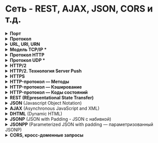 <h1>Сеть - REST, AJAX, JSON, CORS и т.д.</h1>

[//]: # (Порт)
<details><summary><b>Порт</b></summary><p>

  - Номер выданный операционной системой каждой программе, которая хочет отсылать данные в сеть.

<br></p>
</details> 

[//]: # (Протокол todo: доработать)
<details><summary><b>Протокол</b></summary><p>

  - Сетевой протокол — набор правил, по которым реализуется соединение и обмен данными между несколькими устройствами в сети.
  - Некоторые протоколы:
    - `TСP` - создание интернет пакетов и их обратную сборку в нужном порядке в месте получения. Проверяет целостность информации. Если часть пакетов утеряна в процессе передачи, они передаются повторно.
    - `IP` - для доставки информации по нужному адресу.
    - `UDP` - надо передать быстро, но без гарантий доставки (например передача аудио)
    - `ICMP` - в диагностических или сервисных целях. Например передача сообщений об ошибках и других исключительных ситуациях
    - `SMTP`, `POP`, `IMAP` - Почтовые протоколы
    - `HTTP` — передача данных при клиент-серверном взаимодействии.
    - `FTP` — передача файлов
    - `ARP` — определение MAC-адреса другого компьютера по известному IP-адресу.
  - 
  - Для одновременной работы серверов по протоколам SMTP, POP, IMAP, HTTP, HTTPS, FTP и др. вовсе не требуются отдельные компьютеры или ip-адреса. Все эти сервера можно установить на один компьютер с одним ip-адресом. Это достигается за счет то, что каждый из протоколов использует свой порт.
  - 
  - **Ссылки**
    - [Сетевые протоколы – IP, ICMP, TCP, UDP, POP, SMTP, POP/POP3, IMAP, HTTP/HTTPS, FTP и другие](http://compbasic.ru/network-protocol/)

<br></p>
</details> 

[//]: # (URL, URI, URN todo: дополнять)
<details><summary><b>URL, URI, URN</b></summary><p>

[//]: # (Общее)
- <details><summary><b>Общее</b></summary><p>

  - `URI` (унифицированный идентификатор ресурс) — строка символов, для идентификации ресурса **по его адресу или имени, или тому и тому вместе**.
  - `URL` (унифицированный указатель ресурса) — строка символов, для идентификации ресурса **только по его адресу**. Веб-адрес, используемый для идентификации ресурсов в интернете
  - `URN` (унифицированный идентификатор ресурс) — строка символов, для идентификации ресурса, **только по его имени**.  

  <br></p>
  </details>

[//]: # (URL состоит из)
- <details><summary><b>URL состоит из</b></summary><p>

  - Протокола — набор правил соединение и обмена данными между устройствами в сети. Например: `http:`
  - Домена — имя для идентификации одного или нескольких IP-адресов, на которых расположен ресурс.
  - Пути — местоположение ресурса на сервере
  - Параметров — дополнительные данные, для идентификации или фильтрации ресурса на сервере

  <br></p>
  </details>

[//]: # (Кодировка URL)
- <details><summary><b>Кодировка URL</b></summary><p>

  - URL-адреса используют ASCII-кодировку.
  - 
  - Если есть символы не из набора ASCII — URL-адрес конвертируется в допустимый формат ASCII.
  - Перекодироваться должны буквы кириллицы, буквы с диакритическими знаками, лигатуры, иероглифы...
  - Кодирование URL конвертирует этот адрес в ASCII формат.
  - 
  - Кодировщик URL заменяет небезопасные символы ASCII знаком `%`, за которым следуют два шестнадцатиричных числа, которые соответствуют значениям символов из кодировки `ISO-8859-1`.
  - URL не должен содержать `пробелы`. Кодировщик URL обычно заменяет пробелы знаком `%20`.

  <br></p>
  </details>

[//]: # (Национальные кодировки)
- <details><summary><b>Национальные кодировки</b></summary><p>

  - Для введения многоязычных доменов используют технологию преобразования кодировки.
  - Работает поверх старой системы DNS, не требует никаких изменений в последней.
  - Преобразование имён происходит на стороне клиента, до отправки запроса в систему DNS.
  - Доменные имена с символами нац. алфавитов, которые пользователь набирает в адресной строке, преобразуются браузером в кодировку ASCII.

  <br></p>
  </details>
<br></p>
</details> 

[//]: # (TCP/IP todo: дополнять)
<details><summary><b>Модель TCP/IP *</b></summary><p>

[//]: # (Общее)
- <details><summary><b>Общее</b></summary><p>

  - Модель, теоретическое описание принципов работы набора сетевых протоколов, взаимодействующих друг с другом.
  - Сетевая модель передачи данных, представленных в цифровом виде.
  - 
  - Предполагает прохождение информации через 4 уровня, каждый из них описан набором правил (протоколом передачи).
  - Модель TCP/IP возникла как развитие модели `OSI` (там 7 уровней).
  - 
  - `TCP/IP` — набор протоколов, среди них два основных: TCP (Transmission Control Protocol ) и IP (Internet Protocol).
  - Были первыми разработаны и описаны в данном стандарте.
  - 
  - `Стек протоколов` — конкретные наборы протоколов (правил, по которым идёт соединение и обмен данными между устройствами в сети).
  - Иначе говоря — вложенность протоколов (`TCP` поверх `IP` поверх `Ethernet`).

  <br></p>
  </details>

[//]: # (4 уровня стека TCP/IP)
- <details><summary><b>4 уровня стека TCP/IP</b></summary><p>

  - `Прикладной` уровень (Application Layer)
      - Зачем: поддержка сеанса связи, преобразование протоколов и информации, взаимодействие пользователя и сети...
      - Примеры: HTTP, RTSP, FTP, DNS...
  - `Транспортный` уровень (Transport Layer)
      - Зачем: доставка переданной информации без дублирования, потерь и ошибок, в необходимой последовательности.
      - В стеке TCP/IP транспортные протоколы определяют, для какого именно приложения предназначены эти данные.
      - Примеры: TCP, UDP, SCTP, DCCP
  - `Межсетевой` уровень (Сетевой уровень) (Internet Layer)
      - Зачем: регламентирует взаимодействие между отдельными подсетями.
      - Интернет состоит из множества локальных сетей, объединенных протоколом связи TCP/IP.
      - Маршрутизация осуществляется путем обращения к определенному IP-адресу с использованием маски.
      - Примеры: Для TCP/IP это IP
  - `Канальный/Сетевой` уровень (Network Access Layer)
      - Зачем: кодирование информации, ее деление на пакеты, отправка по нужному каналу. Измерение параметров сигнала (
        задержки ответа, расстояния между хостами...)
      - Для взаимодействия с сетевыми технологиями — Ethernet, Wi-Fi и т. д.
      - Примеры: Ethernet, IEEE 802.11 WLAN, SLIP, Token Ring, ATM и MPLS, физическая среда и принципы кодирования
        информации, T1, E1

  <br></p>
  </details>

[//]: # (Отличия моделей TCP/IP и OSI)
- <details><summary><b>Отличия моделей TCP/IP и OSI</b></summary><p>

  - TCP/IP — стек протоколов, представляющий собой основу Интернета.
  - OSI (Базовая Эталонная Модель Взаимодействия Открытых Систем) — подходит для описания самых разных сетей.

  <br></p>
  </details>

[//]: # (Альтернативы TCP)
- <details><summary><b>Альтернативы TCP</b></summary><p>

  - Один из вариантов: протокол `UDP`. 
  - Поверx него используем `QUIC`, поверх `HTTP/3`. 
  - [Подробнее](https://habr.com/ru/company/vk/blog/594633/)

  <br></p>
  </details>


- **Дополнять — там еще много всего**
- .

[//]: # (Ссылки)
- <details><summary><b>Ссылки</b></summary><p>

  - [Timeweb - Что такое TCP/IP и как работает этот протокол](https://timeweb.com/ru/community/articles/chto-takoe-tcp-ip)
  - [Proglib - Компьютерные сети от А до Я: стек протоколов TCP/IP](https://proglib.io/p/tcp-ip)
  - [Habr - Основы TCP/IP для будущих дилетантов](https://habr.com/ru/post/326574)
  - [Wiki - TCP/IP](https://ru.wikipedia.org/wiki/TCP/IP)
  - [Proglib - Компьютерные сети от А до Я: классификация, стандарты и уровни. OSI](https://proglib.io/p/computer-network)
  
  <br></p>
  </details>

<br></p>
</details> 

[//]: # (Протокол HTTP)
<details><summary><b>Протокол HTTP</b></summary><p>

[//]: # (Ссылки)
- <details><summary><b>Ссылки</b></summary><p>
    
  - `HyperText Transfer Protocol` (протокол передачи гипертекста) — протокол передачи данных.
  - Для передачи произвольных данных при клиент-серверном взаимодействии.
  - 
  - Протокол прикладного уровня — верхний 7-й уровень модели OSI, 4 уровень TCP/IP
  - 
  - Предполагает использование клиент-серверной структуры передачи данных:
    - клиентское приложение формирует запрос и отправляет его на сервер
    - серверное программное обеспечение обрабатывает данный запрос, формирует ответ и передаёт его обратно клиенту
    - клиентское приложение может продолжить отправлять другие запросы (будут обработаны аналогично).
  - 
  - HTTP часто используется как протокол передачи информации для других протоколов прикладного уровня (например SOAP, XML-RPC и WebDAV). В таком случае говорят, что протокол HTTP используется как «транспорт».
  - API многих программ также используют HTTP для передачи данных — сами данные могут иметь любой формат (например XML или JSON).
  - Обычно передача данных по протоколу HTTP осуществляется через TCP/IP-соединения.

    
  <br></p>
  </details>

[//]: # (Клиент, Сервер, Прокси)
- <details><summary><b>Клиент, Сервер, Прокси</b></summary><p>

  - 3 главных объекта, которые обмениваются сообщениями:
  - 
  - `Клиент` (user agent)
      - программа, которая отправляет запросы, получает и обрабатывает ответы от имени пользователя на устройстве
        пользователя,
      - Например, браузер.
  - `Сервер` (веб-сервер)
      - программа, которая работает на сервере, принимает и обрабатывает запросы от клиента, а затем отправляет ответы
        клиенту.
      - Это веб-сервер.
  - `Прокси` (прокси-сервер)
      - программа, которая работает на сервере, пропускает через себя запросы и ответы и выступает в роли посредника между
        клиентом и сервером.
      - Функции:
      - **Кэшировать** данные запроса или ответа — для улучшения производительности и снижения сетевого трафика.
      - **Фильтровать** данные — например сканировать данные антивирусом или использовать родительский контроль.
      - **Балансировка нагрузки** — распределение запросов между разными серверами.
      - **Аутентификацию клиентов** — для управления доступом к ресурсам.
      - **Логировать** — хранение информации о запросах клиентов и ответах сервера.
      - **Защищать** — обнаружение некоторых типов атак. Например: определение подозрительного трафика или DDoS-атаки.

  <br></p>
  </details> 

[//]: # (Общий алгоритм)
- <details><summary><b>Общий алгоритм</b></summary><p>

  - Клиент устанавливает соединение с сервером с помощью протокола транспортного уровня TCP.
      - Клиент может переиспользовать одно и то же соединение для работы с сервером или создавать его каждый раз. Зависит от задачи, конфигурации сети и конкретных настроек оборудования.
  - Клиент посылает HTTP-сообщение с `телом` и `параметрами` запроса.
  - Сервер принимает это сообщение и на основании логики работы бэкенда формирует и отправляет HTTP-сообщение ответа.

  <br></p>
  </details> 

[//]: # (Сессия, cookie)
- <details><summary><b>Сессия, cookie</b></summary><p>

  - Протокол HTTP не хранит состояние => количество соединений не приводит к существенному усложнению взаимодействия.
  - Но есть понятие `сессии`, с помощью которой можно передавать и хранить необходимые данные, относящиеся к конкретному сеансу связи.
  - Данные сессии сохраняются на клиенте и на сервере.
  - Например: доступен идентификатор сессии, который позволяет не проводить авторизацию клиента при каждом обращении к серверу.
  - Часто для хранения данных о сессии используются `Cookie`.

  <br></p>
  </details> 

[//]: # (HTTP-сообщения)
- <details><summary><b>HTTP-сообщения</b></summary><p>

  - HTTP-сообщение — обычный текст в кодировке ASCII.
  - 
  - В версиях HTTP/1.1 и раньше — сообщения пересылались в качестве обычного текста.
  - В версии HTTP/2 — текстовое сообщение разделяется на фреймы. Позволяет выполнить оптимизацию и повысить
  - производительность.
  - 
  - Два типа сообщений:
    - запросы — от клиента
    - ответы — от сервера
  - 
  - Структура:
    - `Стартовая строка` — описывает запрос, или статус (успех или сбой)
    - `Заголовки` — передают сервисную информацию, определяют запрос или описывают тело сообщения.
    - `Тело сообщения` (опционально) — представляет данные в текстовом виде. Может отсутствовать (у всех HEAD-запросов, у некоторых GET-запросов...)
  - 
  - Стартовую строку вместе с заголовками сообщения HTTP называют головой запроса, а его данные - телом.

  <br></p>
  </details> 

[//]: # (HTTP-сообщения - стартовая строка)
- <details><summary><b>HTTP-сообщения - стартовая строка</b></summary><p>

  - **Стартовая строка запроса**
    - Метод HTTP — какое действие хочу совершить (GET, PUT, POST, HEAD, OPTIONS...).
        - `OPTIONS` — для определения возможностей сервера по преобразованию данных. Предварительный запрос к серверу при
          кросс-доменном запросе. Не кэшируется (???).
        - `GET` — для получения данных от сервера. Не имеет тела, информацию можно передать только через `querystring`.
          Кэшируется.
        - `HEAD` — для получения данных от сервера. Как GET, но не возвращает данных в ответе. Для проверки существования
          сайта, получения метаданных. Кэшируется.
        - `POST` — для отправки данных на сервер. Не кэшируется.
        - `PUT` — для добавления новых или изменения существующих данных на сервере. Не кэшируется.
        - `PATCH` — для добавления новых или изменения существующих данных на сервере. Как PUT, но для обновления части
          данных.
        - `DELETE` — для удаления данных на сервере. Не кэшируется.
        - `TRACE` — возвращает запрос от клиента так, что в ответе будет информация о преобразованиях запроса на
          промежуточных серверах.
        - `CONNECT` — переводит текущее соединение в TCP/IP-туннель. Обычно используется для установления защищённого
          SSL-соединения.
    - Цель запроса — адрес. Обычно URL или абсолютный путь протокола. Формат зависит от HTTP-метода.
        - Абсолютный путь, '?' и строка запроса — самая распространённая форма, `исходная формой` (origin form).
            - Для методов GET, POST, HEAD, и OPTIONS.
            - `POST / HTTP 1.1`
            - `GET /background.png HTTP/1.0`
            - `HEAD /test.html?query=alibaba HTTP/1.1`
            - `OPTIONS /anypage.html HTTP/1.0`
        - Полный URL - абсолютная форма (absolute form) , обычно используется с GET при подключении к прокси.
            - `GET http://developer.mozilla.org/ru/docs/Web/HTTP/Messages HTTP/1.1`
        - Компонента URL "authority", состоящая из имени домена и (необязательно) порта (предваряемого символом ':'),
          называется authority form. Используется только с методом CONNECT при установке туннеля HTTP.
            - `CONNECT developer.mozilla.org:80 HTTP/1.1`
        - Форма звёздочки (asterisk form), просто "звёздочка" ('*') используется с методом OPTIONS и представляет сервер.
            - `OPTIONS * HTTP/1.1`
    - Версия HTTP — определяет структуру остального сообщения. Какую версию лучше использовать для ответа.
  - 
  - **Стартовая строка ответа (строка статуса)**
    - Версия протокола (обычно HTTP/1.1)
    - Код состояния — был ли запрос успешным.
        - `1xx` — обработка данных на сервере продолжается;
        - `2xx` — успешная обработка данных;
        - `3xx` — перенаправление запросов (редирект);
        - `4xx` — ошибка по вине клиента;
        - `5xx` — ошибка по вине сервера.
        - [MDN - Коды ответа HTTP](https://developer.mozilla.org/ru/docs/Web/HTTP/Status)
        - [Яндекс.Справка - Справочник по кодам статуса HTTP](https://yandex.ru/support/webmaster/error-dictionary/http-codes.html)
    - Пояснение — краткое описание кода состояния
    - Пример строки статуса: `HTTP/1.1 404 Not Found.`

  <br></p>
  </details> 

[//]: # (HTTP-сообщения - заголовки)
- <details><summary><b>HTTP-сообщения - заголовки</b></summary><p>

  - Структура заголовка: строка, завершаемая (':') и значение, структура которого определяется заголовком.
  - Весь заголовок, включая значение, представляет собой одну строку, может быть довольно длинной.
  - 
  - **4 группы заголовков**:
    - Основные заголовки — могут включаться в любые сообщения клиента и сервера.
    - Заголовки запроса — используются только в сообщениях клиента.
    - Заголовки ответа — используются только в сообщениях сервера.
    - Заголовки сущности — описывают данные в сообщении.
  - 
  - В заголовках указывается информация необходимая для работы веб-сервера или клиента.
  - Например:
    - есть адрес домена, к которому обращается клиент
    - информация об авторизации пользователя.
    - информацию о настройках кэширования на клиенте и сервере
    - формат передаваемых данных
    - языке
    - последних дате и времени модификации данных
    - ...
  - 
  - **Пример**
    - Для экономии трафика часто используют сжатие данных: архивация данных перед пересылкой и разархивация после пересылки.
    - Для этого применяют несколько алгоритмов сжатия (gzip, brotli...)
    - Чтобы пользоваться сжатием, необходимо дать понять клиенту и серверу, что это вообще возможно и какой алгоритм сжатия применять.
    - Клиент должен сообщить серверу, что сжатие поддерживается.
    - Сервер должен сообщить что данные сжаты и их необходимо распаковать перед использованием.
    - Клиент, сообщает о поддержке сжатия gzip, br или deflate используя заголовок: `Accept-Encoding: gzip, br, deflate`
    - Сервер для передачи данных в сжатом формате gzip шлёт заголовок: `Content-Encoding: gzip`
  - 
  - **Ссылки**
    - [MDN - Заголовки HTTP](https://developer.mozilla.org/ru/docs/Web/HTTP/Headers)

  <br></p>
  </details> 

[//]: # (HTTP-сообщения - тело)
- <details><summary><b>HTTP-сообщения - тело</b></summary><p>

  - Данные, которые будут отправлены с запросом, или данные, полученные с ответом.
  - Может отсутствовать — для всех HEAD-запросов, для некоторых GET-запросов, у ответов с кодом состояния 201 (создано), 204 (Нет содержимого) и др.
  -
  - **Формат данных тела сообщения**
    - Бывает нескольких типов.
    - Чаще всего встречаются типы:
      - text/html.
      - application/json.
      - multipart/form-data.
  - 
  - **Тело запроса**
    - Может отсутствовать — для всех HEAD-запросов, для некоторых GET-запросов (запрос клиента, где указан метод GET для
      получения данных).<bb>
    - Запросы, собирающие (fetching) в нем обычно не нуждаются ресурсы (`GET`, `HEAD`, `DELETE`, или `OPTIONS`).<br>
    - Некоторые запросы отправляют на сервер данные для обновления, как это часто бывает с запросами `POST` (содержащими
      данные HTML-форм).
    - можно разделить на 2 категории:
        - Одноресурсные тела — состоят из одного отдельного файла, определяемого двумя заголовками: Content-Type и
          Content-Length.
        - Многоресурсные тела — состоят из N частей, каждая содержит свой бит информации. Обычно связаны с HTML-формами.
  - 
  - **Тело ответа**
    - есть не у всех ответов: у ответов с кодом состояния 201 (создано), 204 (нет содержимого) и др.
    - можно разделить на 3 категории:
        - Одноресурсные тела из отдельного файла известной длины, определяемые двумя заголовками: Content-Type и
          Content-Length.
        - Одноресурсные тела из отдельного файла неизвестной длины, разбитого на небольшие части (chunks) с заголовком
          Transfer-Encoding, значением которого является chunked.
        - Многоресурсные тела состоящие из многокомпонентного тела, каждая часть которого содержит свой сегмент информации.
          Довольно редки.

  - 
  - **Ссылки**
    - [MDN - Сообщения HTTP.Тело](https://developer.mozilla.org/ru/docs/Web/HTTP/Messages#%D1%82%D0%B5%D0%BB%D0%BE_2)

  <br></p>
  </details> 

[//]: # (Ссылки)
- <details><summary><b>Ссылки</b></summary><p>

  - [Дока - Протокол HTTP](https://doka.guide/tools/http-protocol/)
  - [MDN - Основы HTTP](https://developer.mozilla.org/ru/docs/Web/HTTP/Basics_of_HTTP)
  
  <br></p>
  </details>

<br></p>
</details>

[//]: # (Протокол UDP todo: дополнять)
<details><summary><b>Протокол UDP *</b></summary><p>

  - Передача данных между сервером и браузером опирается на протоколы транспортного уровня TCP и UDP. Знание о том, как они работают, позволяет оптимизировать передачу данных и улучшить пользовательский опыт.
  - На практике TCP используется в случаях, когда необходимо гарантировать целостность и порядок приходящих данных в ущерб скорости их передачи. Это важно для обмена файлами (например, запрос на получение файлов разметки HTML или стилей CSS).
  - `UDP` используется, если скорость важнее соблюдения подобных требований (например, доставка потокового аудио или видео). Гарантий доставки и порядка получения данных нет.
  - 
  - **Расширенная UDP-TCP шутка**
    - Я знаю отличную шутку про UDP, но не факт, что она до вас дойдет.
    - Я знаю отличную шутку про TCP, но если она до вас не дойдет, то я повторю.
    - А кто знает отличную шутку про ARP?
    - А вы слышали шутку про ICMP?
    - Вам еще кто-то рассказывал шутку про STP?..
  - 
  - **Ссылка**
    - [Протоколы TCP и UDP ](https://doka.guide/tools/tcp-udp-protocols/)

<br></p>
</details> 

[//]: # (HTTP/2 todo: доработать)
<details><summary><b>HTTP/2</b></summary><p>

[//]: # (Общее)
- <details><summary><b>Общее</b></summary><p>

  - Вторая версия сетевого протокола HTTP.
  - Для повышения эффективности передачи данных по сети.
  -   
  - Разработан рабочей группой Hypertext Transfer Protocol working group
  - Утверждён в 2015
  - В 2021 около 50% из 10 млн самых популярных интернет-сайтов поддерживают протокол HTTP/2.


  <br></p>
  </details>

[//]: # (Цели)
- <details><summary><b>Цели</b></summary><p>

  - Добавить механизмы согласования протокола - клиент и сервер могут использовать HTTP 1.1, 2.0 или, гипотетически, иные, не HTTP-протоколы.
  - Уменьшение задержек доступа для ускорения загрузки страниц, в частности путём:
    - Сжатия данных в заголовках HTTP
    - Использования push-технологий на серверной стороне
    - Конвейеризации запросов
    - Устранения проблемы блокировки «head-of-line» протоколов HTTP 1.0/1.1
    - Мультиплексирования множества запросов в одном соединении TCP
  - Сохранение совместимости с существующими применениями HTTP

  <br></p>
  </details>

[//]: # (Отличия от HTTP 1.1)
- <details><summary><b>Отличия от HTTP 1.1</b></summary><p>  

  - Протокол HTTP/2 является бинарным. По сравнению с предыдущим стандартом изменены способы разбиения данных на фрагменты и транспортирования их между сервером и клиентом.
  - В HTTP/2 сервер имеет право послать то содержимое, которое ещё не было запрошено клиентом. Это позволит серверу сразу выслать дополнительные файлы, которые потребуются браузеру для отображения страниц, без необходимости анализа браузером основной страницы и запрашивания необходимых дополнений.
  - Также часть улучшений получена за счёт мультиплексирования запросов и ответов для преодоления проблемы «head-of-line blocking» протоколов HTTP 1; сжатия передаваемых заголовков и введения явной приоритизации запросов. 

  <br></p>
  </details>

[//]: # (Server Push)
- <details><summary><b>Server Push</b></summary><p>  

  - HTTP/2 вводит технологию `Server Push` — позволяет серверу отправлять данные в клиентский кэш по собственной инициативе. 
  - Однако, при использовании этой технологии данные нельзя отправлять прямо в приложение. 
  - Данные, отправленные сервером по своей инициативе, обрабатывает браузер, при этом нет API, которые позволяют, например, уведомить приложение о поступлении данных с сервера и отреагировать на это событие.

  <br></p>
  </details>

[//]: # (SSE)
- <details><summary><b>SSE</b></summary><p>

  - `Server-Sent Events (SSE)` — механизм, который позволяет серверу асинхронно отправлять данные клиенту после установления клиент-серверного соединения.
  - После соединения сервер может отправлять данные по своему усмотрению, например, когда окажется готовым к передаче очередной фрагмент данных. 
  - Можно представить себе как одностороннюю модель издатель-подписчик. 
  - Кроме того, в рамках этой технологии существует стандартное клиентское API для JavaScript, называемое EventSource, реализованное в большинстве современных браузеров как часть стандарта HTML5 W3C. 
  - Технология SSE основана на HTTP => она отлично сочетается с HTTP/2. Можно скомбинировать с некоторыми возможностями HTTP/2, что открывает дополнительные перспективы.
    - HTTP/2 даёт эффективный транспортный уровень, основанный на мультиплексированных каналах, 
    - а SSE даёт приложениям API для передачи данных с сервера.
  - Технология SSE основана на HTTP. Это означает, что с использованием HTTP/2 не только несколько SSE-потоков могут передавать данные в одном TCP-соединении, но то же самое может быть сделано и с комбинацией из нескольких наборов SSE-потоков (отправка данных клиенту по инициативе сервера) и нескольких запросов клиента (уходящих к серверу).
  - Благодаря HTTP/2 и SSE теперь имеется возможность организации двунаправленных соединений, основанных исключительно на возможностях HTTP, и имеется простое API, которое позволяет обрабатывать в клиентских приложениях данные, поступающие с серверов.
  - Недостаточные возможности в сфере двунаправленной передачи данных часто рассматривались как основной недостаток при сравнении `SSE` и `WebSocket`. Благодаря HTTP/2 подобного недостатка больше не существует. Это открывает возможности по построению систем обмена данными между серверными и клиентскими частями приложений исключительно с использованием возможностей HTTP, без привлечения технологии WebSocket.

  <br></p>
  </details>

[//]: # (Ссылки)
- <details><summary><b>Ссылки</b></summary><p>

  - [Все, что нужно знать о HTTP/2](https://sebweo.com/ru/vse-chto-nuzhno-znat-o-http-2/)
  - [Wikipedia](https://ru.wikipedia.org/wiki/HTTP/2)

  <br></p>
  </details>
  
<br></p>
</details>

[//]: # (HTTP/2. Технология Server Push)
<details><summary><b>HTTP/2. Технология Server Push</b></summary><p>

  - HTTP/2 вводит технологию Server Push, которая позволяет серверу отправлять данные в клиентский кэш по собственной инициативе. Однако, при использовании этой технологии данные нельзя отправлять прямо в приложение. Данные, отправленные сервером по своей инициативе, обрабатывает браузер, при этом нет API, которые позволяют, например, уведомить приложение о поступлении данных с сервера и отреагировать на это событие.
  - Именно в подобной ситуации весьма полезной оказывается технология Server-Sent Events (SSE). SSE — это механизм, который позволяет серверу асинхронно отправлять данные клиенту после установления клиент-серверного соединения.
  - 
  - **Ссылки**
    - [Legmo - Работа браузера](/Pages/Network/Browser.md)
    - [Habr - HTTP/2 Server Push не так прост, как я думал](https://habr.com/ru/company/badoo/blog/331216/)

<br></p>
</details> 

[//]: # (HTTPS)
<details><summary><b>HTTPS</b></summary><p>

[//]: # (Общее)
- <details><summary><b>Общее</b></summary><p>
  
  - Расширение протокола HTTP, реализует упаковку данных в криптографический протокол SSL или TLS.
  - 
  - Имеют 3 уровня защиты:
    - Шифрование данных — позволяет избежать их перехвата;
    - Сохранность данных — любое изменение данных фиксируется;
    - Аутентификация — защищает от перенаправления пользователя.


  <br></p>
  </details>

[//]: # (В каких случаях необходим сертификат HTTPS?)
- <details><summary><b>В каких случаях необходим сертификат HTTPS?</b></summary><p>

  - Обязательное использование защищенного протокола передачи данных требует вся информация, касающаяся проведения платежей в интернете: оплата товаров в интернет-магазинах любым способом (индивидуальная платежная карта, онлайн системы платежей и пр.), оплата услуг через интернет-банкинг, совершение платежей в онлайн сервисах (казино, online-курсы и т.п.) и многое другое.
  - Также рекомендуется на сайтах, которые для доступа к определенному контенту запрашивают личные данные пользователей, например, номер паспорта – такие данные необходимо защищать от перехвата злоумышленниками.

  <br></p>
  </details>

[//]: # (Как использовать HTTPS. Сертификаты)
- <details><summary><b>Как использовать HTTPS. Сертификаты</b></summary><p>

  - HTTPS основан на том, что компьютер пользователя и сервер выбирают общий `секретный ключ` — им шифруется передаваемая информация.
  - Этот ключ уникальный и генерируется для каждого сеанса. Считается, что его подделать невозможно.
  - Во избежание перехвата данных третьим лицом используется `цифровой сертификат` — электронный документ, который идентифицирует сервер. Каждый владелец сайта (сервера) для установки защищенного соединения с пользователем должен иметь такой сертификат.
  - Первое, что делает браузер при установке соединения по протоколу HTTPS – проверку подлинности сертификата. В случае успешного ответа начинается обмен данными.
  - Сертификаты выдают их специализированные `центры сертификации` на определенный период. Важно не забывать продлевать действие сертификата.
  -  
  - В сертификате указываются данные владельца и подпись.
  - С помощью сертификата вы подтверждаете, что:
    - лицо, которому он выдан, действительно существует
    - оно является владельцем сервера (сайта), который указан в сертификате
  - Сертификатов существует несколько видов в зависимости от следующих факторов:
    - необходимого уровня безопасности;
    - количества доменных имен и поддоменов;
    - количества владельцев.

  <br></p>
  </details>

[//]: # (Ссылки)
- <details><summary><b>Ссылки</b></summary><p>

    - [Proglib - Что такое HTTP и HTTPS?](https://proglib.io/p/chto-takoe-http-i-https-2021-03-22)
  
  <br></p>
  </details>

<br></p>
</details> 

[//]: # (HTTP-протокол — Методы)
<details><summary><b>HTTP-протокол — Методы</b></summary><p>

Метод — это указание операции над ресурсом.

Методы HTTP-протокола:

- `OPTIONS` — для определения возможностей сервера по преобразованию данных. Предварительный запрос к серверу при
  кросс-доменном запросе. Не кэшируется (???).
- `GET` — для получения данных от сервера. Не имеет тела, информацию можно передать только через `querystring`.
  Кэшируется.
- `HEAD` — для получения данных от сервера. Как GET, но не возвращает данных в ответе. Для проверки существования сайта,
  получения метаданных. Кэшируется.
- `POST` — для отправки данных на сервер. Не кэшируется.
- `PUT` — для добавления новых или изменения существующих данных на сервере. Не кэшируется.
- `PATCH` — для добавления новых или изменения существующих данных на сервере. Как PUT, но для обновления части
  данных.
- `DELETE` — для удаления данных на сервере. Не кэшируется.
- `TRACE` — возвращает запрос от клиента так, что в ответе будет информация о преобразованиях запроса на
  промежуточных серверах.
- `CONNECT` — переводит текущее соединение в TCP/IP-туннель. Обычно используется для установления защищённого
  SSL-соединения.

**Ссылки**
- [Методы HTTP-запроса](https://devanych.ru/technologies/metody-http-zaprosa)
- [Habr - Простым языком об HTTP](https://habr.com/ru/post/215117/)

<br></p>
</details> 

[//]: # (HTTP-протокол — Кэширование)
<details><summary><b>HTTP-протокол — Кэширование</b></summary><p>

`Кэширование` — временное сохранение контента из предыдущих запросов.

Позволяет хранить веб-ресурсы на удалённых точках по пути от вашего сервера к пользовательскому браузеру. <br>
Браузер тоже хранит у себя кэш, чтобы клиенты не запрашивали у вас постоянно одни и те же ресурсы.

Веб-кэширование является основной конструктивной особенностью протокола HTTP, предназначенного для минимизации сетевого трафика и улучшения отзывчивости системы в целом. Контент кэшируется на каждом уровне от исходного сервера до браузера.

Веб-кеширование работает путем кэширования HTTP-ответов для запросов в соответствии с определенными правилами. Последующие запросы кэшированного контента затем можно извлечь из ближайшего кэша, а не отправлять запрос обратно на веб-сервер.

Кеш надо правильно сконфигурировать: ресурсы редко остаются неизменными, так что копию требуется хранить только до того момента, как ресурс изменился, но не дольше.

Главной целью политики кэширования является достижение баланса, который позволяет применять агрессивное кэширование, когда это возможно, и оставляет возможность аннулировать записи при внесении изменений.<br>
Скорее всего, на каждом сайте будут:
- Агрессивно кэшируемые элементы.
- Элементы с коротким сроком свежести и необходимостью валидации.
- Элементы, которые не кэшируются вообще.
  Цель — по возможности перемещать контент в первые категории, при сохранении приемлемого уровня точности.

Здесь будет говориться в основном о `кешах браузеров и прокси`, но существуют также `кеши шлюзов`, `CDN`, `реверсные прокси кеши `и `балансировщики нагрузки`...

**Зачем**
- Настройки кэширования веб-трафика крайне важны для посещаемых сайтов.
- Например, если платишь за траффик или важна скорость/посещаемость.
- Основной источник повышения производительности веб-сайтов
- Сокращается задержка — уменьшается время, необходимое для отображения ресурсов
- Снижается сетевой трафик
- Снижается нагрузка на сервер, которому не приходится самому обслуживать всех клиентов
- Повышается производительность — кеш ближе к клиенту и ресурс передаётся быстрее.
<br>
<br>

**Коэффициент попадания в кэш** 

Мера измерения продуктивности кэша. Это отношение количества запросов, которые можно обслужить из кэша, к общему количеству запросов. Высокий коэффициент попадания в кэш означает, что из кэша можно извлечь высокий процент контента. Обычно к такому результату стремится большинство администраторов.
<br>
<br>

**Валидация / Инвалидация**

`Валидация` – проверка устаревшего контента на исходном сервере с целью уточнить последнюю версию элемента.<br>
`Инвалидация` – процесс удаления контента из кэша раньше срока истечения его свежести. Необходимо, если элемент был изменен на исходном сервере, а в кэше хранится его устаревший элемент, что вызовет значительные проблемы для клиента.
<br>
<br>


**Что кэшировать**
- Лучше кэшировать
  - Логотипы и изображения бренда.
  - Не ротируемые изображения в целом (например, значки навигации).
  - Стили.
  - Общие файлы Javascript.
  - Загружаемый контент.
  - Файлы мультимедиа.
- Кэшировать с оторожностью
  - HTML-страницы.
  - Ротируемые изображения.
  - Часто изменяемые Javascript и CSS.
  - Контент, запрашиваемый с помощью файлов cookie.
- Лучше не кэшировать
  - Активы, связанные с конфиденциальными данными. (банковская информация и т. д.)
  - Контент, который зависит от пользователя и часто изменяется.

**Виды кеширования по роли в архитектуре**
- серверное
  - серверное кэширование страниц сайта — веб-сервер
  - кэширование кода интерпретатора PHP
  - кэширование запросов к базе данных.
- прокси-серверы
  - любой сервер между клиентом и сервером, может кэшировать определенный контент. Эти кэши могут поддерживаться интернет-провайдерами или другими независимыми сторонами.
- клиентское
  - на уровне браузера. Обычно пользовательский контент или контент, который часто запрашивается и сложно извлекается.

**Виды кеширования по доступу**
- `приватные кеши` — предназначен для отдельного пользователя
  - Приватный (private) кеш браузера — содержит все документы, загруженные данным пользователем по HTTP.
- `кеши совместного использования` (shared cache) — хранятся копии, которые могут направляться разным пользователям.
  -  кеш, который сохраняет ответы, чтобы их потом могли использовать разные пользователи. Например, в локальной сети вашего провайдера или компании, может быть установлен прокси, обслуживающий множество пользователей, чтобы можно было повторно использовать популярные ресурсы, сокращая тем самым сетевой трафик и время ожидания.


**Заголовки кэширования (основные)**

Большая часть поведения при кэшировании определяется политикой, которую устанавливает владелец контента. <br>
Эти политики в основном формулируются с помощью HTTP-заголовков.<br>
Есть разные версии протокола HTTP => есть разные заголовки кэширования, с разными уровнями сложности. 

- `Expires` — устаревший. Очень простой. Устанавливает время в будущем, когда истекает срок действия контента.
- `Cache-Control` — задание инструкций кеширования для запросов и ответов.
  - Можно установить несколько инструкций политики кэширования. Инструкции разделяются запятыми.
  - Стандартные инструкции для запроса
    - `Cache-Control: max-age=<seconds>` — максимальное время в течение которого ресурс будет считаться актуальным
    - `Cache-Control: max-stale[=<seconds>]` — клиент хочет получить ответ, для которого было превышено время устаревания.
    - `Cache-Control: min-fresh=<seconds>` — клиент хочет получить ответ, который будет актуален как минимум указанное количество секунд.
    - `Cache-Control: no-cache` — необходимость отправить запрос на сервер для валидации ресурса перед использованием закешированных данных.
    - `Cache-Control: no-store` — 
    - `Cache-Control: no-transform` — 
    - `Cache-Control: only-if-cached` — необходимость использования только закешированных данных. Запрос на сервер не должен посылаться.
  - Стандартные инструкции для ответа
    - `Cache-Control: must-revalidate` — Кеш должен проверить статус устаревших ресурсов перед их использованием.
    - `Cache-Control: no-cache` — Кеш должен проверить статус устаревших ресурсов перед их использованием. Применим только к разделяемым кешам (например, прокси), игнорируется частными кешами.
    - `Cache-Control: no-store` — Кеш не должен хранить никакую информацию о запросе и ответе
    - `Cache-Control: no-transform` — Никакие преобразования не должны применяться к ресурсу.
    - `Cache-Control: public` — ответ может быть закеширован в любом кеше.
    - `Cache-Control: private` — ответ предназначен для одного пользователя и не должен помещаться в разделяемый кеш. Только частный кеш.
    - `Cache-Control: proxy-revalidate` — 
    - `Cache-Control: max-age=<seconds>` — 
    - `Cache-Control: s-maxage=<seconds>` — 
- `Etag` — для валидации кэша. 
  - Сервер может предоставить уникальный Etag для элемента. 
  - Когда придет время проверить кэшированный контент, кэширующий сервер может отправить обратно Etag контента. 
  - Исходный сервер либо сообщит ему, что контент не изменился, либо отправит обновленный контент (с новым Etag).
- `Last-Modified` — когда элемент был изменен в последний раз. 
  - Часть стратегии валидации для обеспечения свежего контента.
- `Content-Length` — размер отправленного тела объекта в байтах.
  - Некоторые программы отказываются кэшировать контент, если заранее не знают о размере кэша.
- `Vary` — сообщает системе, по каким заголовкам кэширования она может понять, что в кэше находится правильный контент.
  - Дает возможность хранить разные версии одного и того же контента за счет разбавления записей в кэше.
  - Чаще всего используют для указания ключа заголовка `Accept-Encoding` — чтоб различать сжатый / несжатый контент.
- `` —
- `` —

**Приёмы веб-разработчика для улучшения кэширования сайта**
- Установите определенные каталоги для изображений, css и общего контента. 
  - Размещение контента в выделенных каталогах позволит вам легко ссылаться на них с любой страницы вашего сайта.
- Используйте один и тот же URL-адрес для ссылки на одни и те же элементы. 
  - Поскольку кэш отталкивается как от хоста, так и от пути к запрошенному контенту, убедитесь, что вы ссылаетесь на свой контент на всех ваших страницах одинаково.
- Используйте CSS-спрайты, где это возможно. 
  - CSS-спрайты для элементов, таких как значки и навигация, уменьшают количество раундов, необходимых для рендеринга вашего сайта, и позволяют сайту кешировать этот единственный спрайт в течение длительного времени.
- По возможности храните сценарии и внешние ресурсы локально. 
  - Если вы используете скрипты javascript и другие внешние ресурсы, подумайте о том, чтобы разместить эти ресурсы на своих собственных серверах. 
  - Обратите внимание, что вам нужно знать о любых обновлениях, чтобы вовремя обновить локальную копию.


**Ссылки**

- [Habr - Гид по заголовкам кэширования HTTP для начинающих](https://habr.com/ru/post/253121/)
- [MDN - HTTP-кеширование](https://developer.mozilla.org/ru/docs/Web/HTTP/Caching)
- [MDN - Cache-Control](https://developer.mozilla.org/ru/docs/Web/HTTP/Headers/Cache-Control)
- [Повышение производительности приложений с помощью HTTP-заголовков кеширования](https://www.internet-technologies.ru/articles/povyshenie-proizvoditelnosti-prilozheniy-s-pomoschyu-http-zagolovkov-keshirovaniya.html)
- [Основы кэширования: терминология, основные HTTP-заголовки и стратегии](https://www.8host.com/blog/osnovy-keshirovaniya-terminologiya-osnovnye-http-zagolovki-i-strategii/)
- [Что такое кэширование](https://ru.hostings.info/termins/cashirovaniye.html)

<br></p>
</details> 

[//]: # (HTTP-протокол — Коды состояний)
<details><summary><b>HTTP-протокол — Коды состояний</b></summary><p>

**Основные группы кодов состояний**

- `1xx` - Information
- 100 - Continue
- `2xx` - Success
- 200 - OK
- 201 - Created
- 202 - Accepted
- 204 - No Content
- `3xx` - Redirect
- 301 - Moved Permanently
- 307 - Temporary Redirect
- `4xx` - Client Error
- 400 - Bad Request
- 401 - Unauthorized
- 403 - Forbidden
- 404 - Not Found
- `5xx` - Server Error
- 500 - Internal Server Error
- 501 - Not Implemented
- 502 - Bad Gateway
- 503 - Service Unavailable
- 504 - Gateway Timeout

**Ссылки**

- [Яндекс.Справка - Справочник по кодам статуса HTTP](https://yandex.ru/support/webmaster/error-dictionary/http-codes.html)
- [MDN - Коды ответа HTTP](https://developer.mozilla.org/ru/docs/Web/HTTP/Status)

<br></p>
</details>

[//]: # (REST)
<details><summary><b>REST (REpresentational State Transfer)</b></summary><p>

  ***

Aрхитектурный стиль. Набор правил которые должны быть выполнены при проектировании распределенной системы.<br>
Облегчает системам обмен данными.

`RESTful` — системы, отвечающие требованиям REST.<br>
`REST API` - интерфейс приложения который не нарушает ограничений REST. Набор классов, функций, констант и т.д.

Автор идеи и термина Рой Филдинг 2000 г.<br>
REST на сегодняшний день практически вытеснил все остальные подходы, в том числе дизайн основанный на SOAP и WSDL.<br>
Современная альтернатива — [GraphQL](/Pages/Network/GraphQL.md)

**Важно!**<br>
Архитектура REST не привязана к конкретным технологиям и протоколам.<br>
В реальности построение RESTful API почти всегда подразумевает использование HTTP и каких-то популярных форматов
представления ресурсов (например JSON или XML).

[//]: # (Преимущества REST)
<details><summary><b>Преимущества REST</b></summary><p>

- Масштабируемости взаимодействия компонентов системы (приложения)
- Общность интерфейсов
- Независимое внедрение компонентов
- Промежуточные компоненты, снижающие задержку, усиливающие безопасность

- Отсутствие дополнительных внутренних прослоек, что означает передачу данных в том же виде, что и сами данные. Т.е.
  данные не оборачиваются в XML, как это делает SOAP и XML-RPC, не используется AMF, как это делает Flash и т.д. Просто
  отдаются сами данные.
- Каждая единица информации (ресурс) однозначно определяется URL — это значит, что URL по сути является первичным ключом
  для единицы данных. Причем совершенно не имеет значения, в каком формате находятся данные по адресу — это может быть и
  HTML, и jpeg, и документ Microsoft Word.
- Как происходит управление информацией ресурса — это целиком и полностью основывается на протоколе передачи данных.
  Наиболее распространенный протокол конечно же HTTP. Для HTTP действие над данными задается с помощью методов : GET (
  получить), PUT (добавить, заменить), POST (добавить, изменить, удалить), DELETE (удалить). Таким образом, действия
  CRUD (Create-Read-Update-Delete) могут выполняться как со всеми 4-мя методами, так и только с помощью GET и POST.

<br></p>
</details>

[//]: # (Что такое RESTful)
<details><summary><b>Правила RESTful систем</b></summary><p>

Ключевое:

- не имеют сохранения состояния
- разделяют интересы клиента и сервера.

Распределенная система считается сконструированной по REST архитектуре (RESTful) если она:

1. `Client-Server` — разделение на клиентов и серверы.
    - Например, клиенты не связаны с хранением данных, которое остается внутри каждого сервера, так что мобильность кода
      клиента улучшается.
    - Серверы не связаны с интерфейсом пользователя или состоянием, так что серверы могут быть проще и
      масштабируемы.
    - Серверы и клиенты могут быть заменяемы и разрабатываться независимо, пока интерфейс не изменяется.
    - Преимущества:
        - упрощает переносимость пользовательского интерфейса между платформами. Например клиент может быть реализован
          как для Desktop так и для мобильных, может использовать различные front-end фреймворки — это не отразится на
          серверной части.
        - улучшает масштабируемость, т.е упрощает серверную часть.
2. `Stateless` — отсутствие состояния
    - Сервер не хранит информации о клиентах.
    - В запросе должна храниться вся необходимая информация для обработки запроса и если необходимо, идентификации
      клиента.
    - В периоды между запросами клиента никакая информация о состоянии клиента на сервере не хранится => каждый запрос
      клиента должен содержать всю информацию необходимую для выполнения запроса.
    - Пример: клиент наполняет корзину интернет-магазина — мы не должны отправлять промежуточные состояния для
      временного хранения на сервер. Данные должны быть переданы единым запросом при оформлении покупки.
    - Преимущества:
        - улучшает мониторинг системы, т.к. при анализе данных один запрос содержит все необходимые данные.
        - повышает надежность системы, упрощая задачу восстановления данных при возникновения сбоя.
        - повышает масштабируемость, т.к. отсутствует необходимость в хранении состояния между запросами позволяя
          серверным компонентам быстрее освобождать ресурсы и упрощая их реализацию.
3. `Cache` — кэширование
    - Каждый ответ сервера должен быть отмечен: является ли он кэшируемым или нет.
    - Для предотвращения повторного использования клиентами устаревших или некорректных данных в ответ на дальнейшие
      запросы.
    - Если ответ сервера отмечен как кэшируемый, клиентский кэш может быть подключен для повторного использования
      компонента. Это может исключить некоторые взаимодействия между клиентом и сервером => увеличит производительность,
      снизит время отклика клиента.
4. `Uniform Interface` — единообразный интерфейс
    - Единый интерфейс определяет интерфейс между клиентами и серверами.
    - Упрощает и отделяет архитектуру, которая позволяет каждой части развиваться самостоятельно.
    - 4 принципа единого интерфейса:
        - `Идентификация ресурсов`.
            - В REST ресурсом является все то, чему можно дать имя. Например: пользователь, изображение, предмет (майка,
              голодная собака, текущая погода) и т.д.
            - Все ресурсы должны быть идентифицированы стабильным идентификатором, который не меняется при изменении
              состояния.
            - Идентификатором в REST является URI (единый идентификатор ресурса). См. `URI`, `URL` (Где и как найти
              что-то?), `URN` (Как это что-то идентифицировать&)
            - Ресурсы концептуально отделены от представлений возвращаемых клиентам. <br>
              Например: ресурсы хранятся на сервере как записи в базе данных, а клиенту отдаются в виде представлений (
              JSON или XML).
        - `Манипуляции над ресурсами через представления`
            - Представление используется для выполнения действий над ресурсами.
            - Если клиент хранит представление ресурса, он обладает достаточной информацией для модификации или удаления
              ресурса.<br>
              Например: получив представление статьи в виде JSON, клиент может сформировать запрос на изменение данной
              статьи либо ее удаление по идентификатору статьи указанному в поле id.
            - Представление ресурса представляет собой текущее или желаемое состояние ресурса. <br>
              Например: если ресурсом является пользователь, то представлением может являться XML или HTML описание
              этого пользователя.
        - `Cамоописываемые сообщения`.
            - Как в примере с данными о статье блога в виде JSON можно интуитивно понять какую информацию несет каждое
              из полей.
            - Таким образом имена полей описывают их назначение.
            - Запрос и ответ должны хранить в себе всю необходимую информацию для их обработки. <br>
              Не требуются доп. сообщения или кэши для обработки одного запроса. <br>
              Т.е. отсутствует состояние, сохраняемое между запросами к ресурсам. <br>
              Очень важно для масштабирования системы.
        - `Гипермедиа` как средство изменения состояния приложения.
            - Клиенты изменяют состояние системы только через действия которые динамически определены в гипермедиа на
              сервере (к примеру гиперссылки). Клиент не может предполагать, что доступна операция над каким либо
              ресурсом если не получил информацию об этом в предыдущих запросах к серверу.
            - Статус ресурса передается через содержимое body, параметры строки запроса, заголовки запросов и
              запрашиваемый URI (имя ресурса). Это называется гипермедиа (или гиперссылки с гипертекстом).
            - Также означает, что, при необходимости ссылки могут содержатся в теле ответа (или заголовках) для
              поддержки URI, извлечения самого объекта или запрошенных объектов.
5. `Layered System` - разделение системы на уровни
    - В REST допускается разделить систему на иерархию слоев.
    - Но с условием, что каждый компонент может видеть компоненты только непосредственно следующего слоя.
    - Например: если вы вызывайте службу PayPal а он в свою очередь вызывает службу Visa, вы о вызове службы Visa ничего
      не должны знать.
6. `Code-On-Demand` — код по требованию (опциональное требование).
    - В REST позволяется загрузка и выполнение кода или программы на стороне клиента.

Серверы могут временно расширять или кастомизировать функционал клиента, передавая ему логику, которую он может
исполнять. Например, это могут быть скомпилированные Java-апплеты или клиентские скрипты на Javascript

<br></p>
</details>

[//]: # (HTTP методы для создания RESTful сервисов)
<details><summary><b>HTTP методы для создания RESTful сервисов</b></summary><p>

**Подробнее расписать методы REST. Добавить ссылки на подробные примеры и документацию**

**GET**<br>
Используется для получения (или чтения) представления ресурса. В случае “удачного” (или не содержащего
ошибок) адреса, GET возвращается представление ресурса в формате XML или JSON в сочетании с кодом состояния HTTP 200 (
OK). В случае наличия ошибок обычно возвращается код 404 (NOT FOUND) или 400 (BAD REQUEST).

- GET http://www.example.com/api/v1.0/users (вернуть список пользователей)
- GET http://www.example.com/api/v1.0/users/12345 (вернуть данные о пользователе с id 12345)
- GET http://www.example.com/api/v1.0/users/12345/orders

**PUT**<br>
обычно используется для предоставления возможности обновления ресурса. Тело запроса при отправке
PUT-запроса к существующему ресурсу URI должно содержать обновленные данные оригинального ресурса (полностью, или только
обновляемую часть).

Для создания новых экземпляров ресурса предпочтительнее использование POST запроса. В данном случае, при создании
экземпляра будет предоставлен корректный идентификатор экземпляра ресурса в возвращенных данных об экземпляре.

При успешном обновлении посредством выполнения PUT запроса возвращается код 200 (или 204 если не был передан какой либо
контент в теле ответа). PUT не безопасная операция, так как вследствии ее выполнения происходит модификация (или
создание) экземпляров ресурса на стороне сервера, но этот метод идемпотентен. Другими словами, создание или обновление
ресурса посредством отправки PUT запроса — ресурс не исчезнет, будет располагаться там же, где и был при первом
обращении, а также, многократное выполнение одного и того же PUT запроса не изменит общего состояния системы-

- PUT http://www.example.com/api/v1.0/users/12345 (обновить данные пользователя с id 12345)
- PUT http://www.example.com/api/v1.0/users/12345/orders/98765 (обновить данные заказа с id 98765 для пользователя с id
    12345)

**POST**<br>
запрос наиболее часто используется для создания новых ресурсов. На практике он используется для создания
вложенных ресурсов. Другими словами, при создании нового ресурса, POST запрос отправляется к родительскому ресурсу и,
таким образом, сервис берет на себя ответственность на установление связи создаваемого ресурса с родительским ресурсом,
назначение новому ресурсу ID и т.п.

При успешном создании ресурса возвращается HTTP код 201, а также в заголовке `Location` передается адрес созданного
ресурса.

POST не является безопасным или идемпотентным запросом. Потому рекомендуется его использование для не идемпотентных
запросов. В результате выполнения идентичных POST запросов предоставляются сильно похожие, но не идентичные данные.

- POST http://www.example.com/api/v1.0/customers (создать новый ресурс в разделе customers)
- POST http://www.example.com/api/v1.0/customers/12345/orders (создать заказ для ресурса с id 12345)

**DELETE**<br>
Используется для удаления ресурса, идентифицированного конкретным URI (ID).

При успешном удалении возвращается 200 (OK) код HTTP, совместно с телом ответа, содержащим данные удаленного ресурса.
Также возможно использование HTTP кода 204 (NO CONTENT) без тела ответа. Согласно спецификации HTTP, DELETE запрос
идемпотентен. Если вы выполняете DELETE запрос к ресурсу, он удаляется. Повторный DELETE запрос к ресурсу закончится
также: ресурс удален. Если DELETE запрос используется для декремента счетчика, DELETE запрос не является идемпотентным.
Используйте POST для не идемпотентных операций.

Тем не менее, существует предостережение об идемпотентности DELETE. Повторный DELETE запрос к ресурсу часто
сопровождается 404 (NOT FOUND) кодом HTTP по причине того, что ресурс уже удален (например из базы данных) и более не
доступен. Это делает DELETE операцию не идемпотентной, но это общепринятый компромисс на тот случай, если ресурс был
удален из базы данных, а не помечен, как удаленный.

- DELETE http://www.example.com/api/v1.0/customers/12345 (удалить из customers ресурс с id 12345)
- DELETE http://www.example.com/api/v1.0/customers/12345/orders/21 (удалить у ресурса с id 12345 заказ с id 21)

<br></p>
</details>

[//]: # (Отличия от GrpahQL)
<details><summary><b>Отличия от GrpahQL</b></summary><p>

REST API — точка входа `/users` возвращает пользователей с заранее оговоренным набором полей.

GraphQL — клиент определяет какие данные сейчас нужны. Отправляет запрос на единую точку, получает в ответе только
нужные данные.<br>
Например, запрос `user { name age }` вернет только имя и возраст пользователя.

<br></p>
</details>

**Ссылки**

- [lexover.ru - Для чего нужен REST API?](https://lexover.ru/2020/12/13/rest-api/)
- [Habr - REST, что же ты такое? Понятное введение в технологию для ИТ-аналитиков](https://habr.com/ru/post/590679/)
- [Medium - REST: простым языком](https://medium.com/@andr.ivas12/rest-%D0%BF%D1%80%D0%BE%D1%81%D1%82%D1%8B%D0%BC-%D1%8F%D0%B7%D1%8B%D0%BA%D0%BE%D0%BC-90a0bca0bc78
- [tproger.ru - Основы REST: теория и практика](https://tproger.ru/articles/osnovy-rest-teorija-i-praktika/)

<br></p>
</details>

[//]: # (JSON)
<details><summary><b>JSON</b> (Javascript Object Notation)</summary><p>

Формат данных, который используется для представления объектов в виде строки.

Если нужно с сервера взять объект с данными и передать его клиенту, то в качестве промежуточного формата – для передачи
по сети, почти всегда используют именно его.

Данные в формате JSON (RFC 4627) представляют собой:

- JS-объекты { ... } или
- Массивы    [ ... ] или
- Значения одного из типов:
    - строки в двойных кавычках,
    - число,
    - логическое значение true/false,
    - null.

`Сериализация данных` — процесс преобразования структур данных или состояния объекта в формат, который может быть сохранен (например, в буфере файла или памяти, или передан по каналу сетевого подключения) и позже восстановлен в той же или другой компьютерной среде.


**Альтернативы**
- `XML` (1980-е) - язык разметки
- `JSON` (~2000) - текстовый формат данных, для обмена. Основан на JS.
- `YAML` (2001) - не является языком разметки. Формат сериализации данных, концептуально близкий к языкам разметки. Похож на XML и JSON, но использует более минималистичный синтаксис при сохранении аналогичных возможностей.
- `BSON` (2009) - формат двоичной сериализации. Разработан для хранения данных, изначально не предполагался для их передачи по сети. Поддерживает дополнительные типы данных (например Date, ObjectId, Null и бинарные данные) и возможности частичного чтения / изменения данных. Мало распространён. Компрессия не очень — сравним по размеру с JSON.
- `CBOR` (2013) - бинарный формат представления данных
- `MessagePack` (~2014) - формат данных. Популярная современная алтернатива JSON. Полностью совместим с JSON. Неплохо жмет данные. Можно добавлять поддержку своих типов данных. Поерживается многими языками программирования. Можно использовать streaming API
- `ELDF` (2018) - текстовый формат данных

  **Ссылки**

- https://learn.javascript.ru/json
- [Habr - Сериализация данных или диалектика общения: простая сериализация (2016)](https://habr.com/ru/company/infowatch/blog/312320/)

<br></p>
</details> 

[//]: # (AJAX)
<details><summary><b>AJAX</b> (Asynchronous JavaScript and XML)</summary><p>

Технология отправки запросов к серверу из клиентского кода JavaScript без перезагрузки страницы

Слать AJAX-запросы к серверам с другим доменом запрещено на уровне браузера. <br>
AJAX не кроссдоменный, но подходит много для каких задач.

**Асинхронный**
- Браузер предоставляет для AJAX специальный API: конструктор XMLHttpRequest
- AJAX работает через `XMLHttpRequest` (XMLHTTP, XHR), т.е. через запросы HTTP/HTTPS 
- Т.е. асинхронный обмен данными (JSON/XML/TXT) через HTTP/HTTPS запросы

**Общая схема работы:**
- Пользователь заходит на веб-страницу и нажимает на какой-нибудь её элемент.
- Скрипт (на языке JavaScript) определяет, какая информация необходима для обновления страницы.
- Браузер отправляет соответствующий запрос на сервер.
- Сервер возвращает только ту часть документа, на которую пришёл запрос.
- Скрипт вносит изменения с учётом полученной информации (без полной перезагрузки страницы).

**AJAX использует два метода работы с веб-страницей**
- изменение Web-страницы без перезагрузки, используя DHTML (совокупность технологий CSS, DOM и JavaScript)
- динамическое обращение к серверу. Может осуществляться несколькими способами, в частности, XMLHttpRequest, и использование техники скрытого фрейма.

**Алгоритм запроса к серверу**
- Проверка существования на странице объекта XMLHttpRequest. Создание данного объекта для каждого типа браузера — уникальный процесс.
- Инициализация соединения с сервером.
- Посылка запроса серверу (GET или POST)
- Обработка полученных данных.

**От сервера можно получить данные нескольких видов**
- Обычный текст
- JSON
- XML. Сейчас чаще используют формат JSON.

**Альтернативы AJAX**

- Java-апплеты, позднее технология JavaFX;
- Технология Silverlight корпорации Microsoft;
- Протокол WebSocket.

**Ссылки**

- https://learn.javascript.ru/ajax
- https://habr.com/ru/post/14246/

<br></p>
</details> 

[//]: # (DHTML)
<details><summary><b>DHTML</b> (Dynamic HTML)</summary><p>

Совокупность технологий HTML, CSS, DOM и JavaScript.<br>
Обычный HTML код, дополненный скриптами и каскадными таблицами стилей.

Позволяет делать веб-страницы "интерактивными". Определенные действия посетителя ведут к изменениям внешнего вида и
содержания страницы без обращения к серверу.

Для адекватного функционирования динамических сайтов требуется специальный браузер, имеющий встроенную поддержку DHTML.
Технология такова, что формирование и интерактивное динамическое поведение таких страниц реализуется именно в самом
браузере, как говорят «на стороне клиента». В устаревших браузерах DHTML веб-страницы будут представлены как обычные,
статические.
              
  Подход к созданию интерактивного веб-сайта, использует сочетание: 
  - статичного языка разметки HTML, 
  - встраиваемого (и выполняемого на стороне клиента) скриптового языка JavaScript, 
  - CSS (каскадных таблиц стилей) 
  - DOM (объектной модели документа).

Конкурирующая техника включает(-ла) в себя Adobe Flash и Silverlight.

\*\*\*

В отличие от статических сайтов, создаваемых посредством обычного HTML, все элементы страницы динамического сайта
фактически являются скриптами, программами, которые создают интерактивную среду для посетителей.

**Ссылки**

- [Wikipedia](https://ru.wikipedia.org/wiki/DHTML)

<br></p>
</details>   

[//]: # (JSONP todo: доработать)
<details><summary><b>JSONP</b> (JSON with Padding - JSON с набивкой)</summary><p>

Протокол. Дополнение к формату JSON. Способ запросить данные с сервера, находящегося в другом домене.

Не имеет отношения к AJAX<br>
Устаревший но хитрый способ двунаправленного кроссдоменного взаимодействия, основанный на загрузке скрипта с другого
домена.<br>
В частности, с помощью протокла JSONP можно организовать некоторые разновидности технологии COMET. <br>
Насколько я понимаю, работает также с использование XMLHttpRequest, т.е. поверх HTTP/HTTPS

Согласно политике ограничения домена, веб-страница, расположенная на сервере server1.example.com, не может связаться с
сервером, отличным от server1.example.com. Эта операция запрещена в большинстве браузеров.

Идея основана на лазейке в стандартах: загружать скрипты с других доменов не запрещено!

[//]: # (В основу технологии JSONP положен тот факт, что политика безопасности браузера не запрещает использовать HTML-элемент <script type="text/javascript" src="…"/> для обращения к серверам, отличным от сервера, с которого произошла загрузка страницы. Используя открытую политику для элементов <script>, некоторые страницы используют их, чтобы загружать JavaScript-код, оперирующий динамически создаваемыми JSON-данными из других источников.)

Запросы для JSONP получают не JSON, а произвольный JavaScript-код. Они обрабатываются интерпретатором JavaScript, а не
парсером JSON.

Существуют серьезные риски, связанные с безопасностью при использовании JSONP, в большинстве ситуаций использование CORS
является лучшим выбором.

JSONP кроссдоменный, но подходит только для случаев, когда надо кроссдоменно передать JSON.

**Набивка (префикс)**<br>
Набивка обычно является именем функции обратного вызова, определённой внутри контекста выполнения в браузере. Кроме
имени функции префикс может означать имя переменной, оператор if, или любой другой оператор JavaScript. Ответ на
JSONP-запрос (строго говоря — запрос, соответствующий паттерну JSONP) не является объектом JSON и не расценивается
браузером, как таковой. «Начинка» может быть любым выражением на JavaScript, и вовсе не требует, чтобы внутри
обязательно был JSON. Но обычно это фрагмент JavaScript, применяющий вызов функции к неким JSON-данным.

Другими словами, типичное применение JSONP предоставляет междоменный доступ к существующему JSON API путём оборачивания
начинки JSON в вызов функции.

**Недостатки**

- Прежде всего, это лазейка, костыль. Разработчики стандартов просто не были настолько хитры, чтобы предугадать
  динамическое взаимодействие на уровне скриптов.
- Безопасность. Подгрузка скриптов ни разу не безопасней, чем Аякс. Целое семейство вирусов занимается тем, что
  добавляет на страницу браузера скрипты для отрисовки баннеров порно и казино. Когда вы подключаетесь к интернету через
  мобильных операторов, обсосы вставляют в HTML-трафик скрипты для отрисовки виджетов (если соединение не HTTPS)
- Только GET. JSONP работает только методом GET, что сводит на нет возможности REST-интерфейса. Для REST-сервисов
  приходится писать прокладки-прокси, т.е. множить костыли. Неустранимое ограничение — позволяет только получение данных
  GET методом, то есть отправка данных через POST метод остается недоступной.
- Нельзя отслеживать. Добавив скрипт на страницу, в дальнейшем вы не можете отследить его судьбу. Если у Аякс-запроса
  есть специальные коллбеки для основных событий (начало, удачное завершение, таймаут, неудачное завершение), то у
  скрипта ничего такого нет. Загрузился ли он? Ответил ли сервер? Была ли ошибка? Никто не знает.

**Каковы проблемы JSONP?**

- Это вне стандартов.
- Это небезопасно.
- Если запрос провалился, то ничего мы никогда не узнаем, не обработаем ошибку правильно, не можем отследить судьбу
  запроса.
- Мы работаем только с GET — никаких модных REST API.
- И в общем, так делать не надо в 2017 году.

Приложениям на js нужен надежный способ забирать данные с серверов. Чтобы это была законно, а не по-воровски в обход
протоколов и стандартов. Таким способом стал CORS – Cross-Origin Resource Sharing, кросс-доменные запросы.

**Ссылки**

- https://ru.wikipedia.org/wiki/JSONP
- https://grishaev.me/cors/

<br></p>
</details> 

[//]: # (JSONPP)
<details><summary><b>JSONPP</b> (Parameterized JSON with padding — параметризованный JSONP)</summary><p>

Развитие идеи JSONP.

Включает в себя:

- URL источника,
- имя функции, которая будет обрабатывать JSON данные,
- строка для eval после получения данных
- строка для eval после окончания обработки данных

<br></p>
</details> 

[//]: # (CORS, кросс-доменные запросы todo: доработать)
<details id="CORS"><summary><b>CORS, кросс-доменные запросы</b></summary><p>

Технология браузеров, позволяет предоставить веб-странице доступ к ресурсам другого домена.<br>
Разрешаем кросс-доменный AJAX-запроса (если сервер согласен его принять).<br>
Фактически CORS = расширение поверх AJAX.<br>

Политика `Cross-origin resource sharing` — совместное использование ресурсов между разными источниками.<br>

Слать обычные AJAX-запросы к серверам с другим доменом запрещено на уровне браузера.

Используются дополнительные HTTP-заголовки.<br> 
Даёт клиенту возможность доступа к выбранным ресурсам с сервера на источнике (домене), отличном от того, что сайт использует в данный момент. Т.е. когда источник текущего документа отличается от запрашиваемого ресурса доменом, протоколом или портом.


Ключевым понятием здесь является источник (origin) – комбинация домен/порт/протокол.
Запросы на другой источник – отправленные на другой домен (или даже поддомен), или протокол, или порт – требуют специальных заголовков от удалённой стороны.

Схема работы:

- клиент шлет AJAX-запрос к чужому серверу.
- AJAX работает через `XMLHttpRequest` (XMLHTTP, XHR), т.е. через запросы HTTP/HTTPS. Можно через `feetch`
- браузер добавляет в запрос особые заголовки с информацией о том, что запрос с другого домена.
- на их основании сервер решает, как обрабатывать такой запрос, и добавляет особые заголовки в ответ

Браузер добавит заголовок Origin с адресом страницы, откуда инициирован запрос. Подделать заголовок скриптом не удастся

Т.е. по факту я в своём приложении создаю AJAX запрос с опр. набором параметров (заголовки и т.д.), и если сервер
поддерживает CORS - он пришлёт ответ

**Простые и сложные CORS-запросы**

- Простые
  - может быть сделан через <form> или <script>, без каких-то специальных методов. Таким образом, даже очень старый сервер должен быть способен принять простой запрос.
  - Простой метод: GET, POST или HEAD
  - Простые заголовки – разрешены только:
    - Accept,
    - Accept-Language,
    - Content-Language,
    - Content-Type со значением application/x-www-form-urlencoded, multipart/form-data или text/plain.
- Сложные 
  - идут в два этапа: preflight запрос и собственно запрос. 
  - Сначала браузер делает запрос по тому же урлу, но методом OPTIONS. 
  - Сервер должен ответить: какими другими методами и дополнительными заголовками (помимо стандартных) можно обращаться к этому урлу. 
  - Только получив разрешение, браузер сделает запрос на основной урл.
- Запрашиваешь JSON - автоматически должен использовать сложный запрос

Технология CORS может быть использована как более современная и надёжная альтернатива JSONP, так как позволяет
использовать все преимущества XMLHttpRequest, и не имеет риска инъекции, как JSONP. С другой стороны, технология CORS
поддерживается только современными браузерами, а JSONP работает и в старых тоже.

Механизм CORS поддерживает кросс-доменные запросы и передачу данных между браузером и web-серверами по защищенному
соединению.
Современные браузеры используют CORS в API-контейнерах, таких как XMLHttpRequest или Fetch, чтобы снизить риски,
присущие запросам с других источников.

**Альтернативы AJAX**

- Java-апплеты, позднее технология JavaFX;
- Технология Silverlight корпорации Microsoft;
- Протокол WebSocket.

**Ссылки**

- [Habr - CORS для чайников: история возникновения, как устроен и оптимальные методы работы (2021)](https://habr.com/ru/company/macloud/blog/553826/)
- [Гришаев - Руководство по кросс-доменным запросам CORS (2016)](https://grishaev.me/cors/)
- [Wikipedia - CORS](https://ru.wikipedia.org/wiki/Cross-origin_resource_sharing)
- [MDN - CORS](https://developer.mozilla.org/ru/docs/Web/HTTP/CORS)
- [Habr - CORS для чайников: история возникновения, как устроен и оптимальные методы работы](https://habr.com/ru/company/macloud/blog/553826/)

<br></p>
</details> 

[//]: # (COMET todo: доработать)
<details><summary><b>COMET</b></summary><p>

Общий термин, описывающий различные техники получения данных по инициативе сервера.

Когда дело доходит до доставки данных с сервера клиенту, мы ограничены двумя основными подходами: client pull или server
push. В качестве простого примера веб-приложения можно привести браузер. Когда сайт, открытый в браузере запрашивает с
сервера данные, это называется client pull. Обратная технология, когда сервер активно перенаправляет обновления на сайт,
называется server push.

Методика отправки данных по инициативе сервера, разработанная поверх AJAX.

Можно сказать, что AJAX – это «отправил запрос – получил результат», а COMET – это «непрерывный канал, по которому приходят данные».<br>
  COMET можно реализовать по протоколу JSONP. Можно и иначе <br>
  COMET - методика отправки данных по инициативе сервера, разработанная поверх AJAX.
  
  **Примеры COMET-приложений**
  - Чат – человек сидит и смотрит, что пишут другие. Новые сообщения приходят «сами по себе», не надо жать кнопку для обновления окна.
  - Аукцион – человек смотрит на экран и видит, как обновляется текущая ставка за товар.
  - Интерфейс редактирования – когда один редактор начинает изменять документ, другие видят информацию об этом. Совместное редактирование.
  
  **Какие API предоставляет браузер для взаимодействия COMET?**
  - SSE (server-side events) API — события посылаемые сервером — однонаправленное HTTP-подключение к серверу. Поддерживают короткие запросы, длинные запросы, потоковое подключение к серверу.
  - Web Sockets API — двунаправленное взаимодействие с сервером. Работает по собственному протоколу.
  
  Страница не просто разово или циклично запрашивает контент с сервера, а создает с сервером постоянное HTTP-соединение и ждет от него передачи данных. Это позволяет пользователям веб-приложения более оперативно получать все возникающие на сервере события (пример - мгновенное уведомление о новом сообщении в социальных сетях). 
  
  В идеальном варианте для этого на сервере разворачивается специальное программное обеспечение, сам сервер особым образом конфигурируется, а на клиентской части используются специальные библиотеки для обмена данными. Это если рассматривать использование COMET в контексте больших и серьезных проектов. Для рядового сайта, размещенного на обычном хостинге с ограничением времени исполнения скрипта, можно сделать облегченный аналог COMET.
  
  **Polling**<br>
  Использование периодических запросов к серверу через AJAX. Например, скрипт из браузера каждые 5 секунд отправляет запрос на серверный скрипт и запрашивает количество новых непрочитанных сообщений. <br>
  Можно дополнительно снизить нагрузку на сервер путем снижения частоты отсылаемых запросов, но это опять же пойдет в
  ущерб актуальности данных и в разрез с условием задачи о мгновенном информировании пользователя о письме.

**Long polling** (это вариант реализации COMET) <br>
Есть несколько вариантов реализации, но, к сожалению, практически все они завязаны на конкретном браузере и ведут себя
по-своему.
Единственным кроссбраузерным и гарантированно работающим решением является так называемая "очередь длинных запросов",
или "long polling".

Сначала браузер отправляет AJAX-запрос на сервер и ожидает ответа. Соединение остается открытым до тех пор, пока на
сервере не наступит ожидаемое событие (или, как в нашем случае, пока серверный скрипт не отвалится по таймауту). Сразу
после наступления события данные отправляются в браузер и соединение закрывается. Браузер после получения данных сразу
же открывает новое соединение и все повторяется.

Это очень похоже на предыдущий способ "polling", но данные с сервера передаются с максимально возможной актуальностью.
Если за время ожидания никаких событий на сервере не случилось, интервал между "долгими" запросами будет гораздо больше,
чем при долбежке сервера периодическими опросами. Поэтому еще более минимизируются расходы на передачу заголовков
запросов, тем самым еще больше снижается нагрузка на сервер.

<br></p>
</details> 

[//]: # (WebSocket todo: доработать)
<details><summary><b>WebSocket</b></summary><p>

Новый протокол для пересылки любых данных, на любой домен, безопасно и почти без лишнего сетевого трафика. Замена AJAX.

Веб-сокеты — прямое соединения между сервером и клиентом, чтобы сервер мог сообщать когда он обновляется.

Протокол связи поверх TCP. Для обмена данными между браузером и сервером через постоянное соединение. Данные передаются
по нему в обоих направлениях в виде «пакетов», без разрыва соединения и дополнительных HTTP-запросов. Должен
поддерживаться клиентом (браузер) и сервером

Один из API браузера, который он предоставляет чтоб реализовать COMET.<br>
Альтернатива - SSE (server-side events) API.

WebSocket - протокол связи поверх TCP-соединения, предназначенный для обмена сообщениями между браузером и веб-сервером
в режиме реального времени.<br>
Предназначен для решения любых задач и снятия ограничений обмена данными между браузером и сервером.<br>
независимый протокол, основанный на протоколе TCP<br>
Не стоит использовать веб-сокеты в REST API, поскольку вам хватит таких HTTP-запросов, как GET, POST, DELETE и PUT.<br>
В отличие от CORS работает вообще без AJAX, отдельный протокол, даже на HTTP<br>

Протокол WebSocket работает над TCP& также как и HTTP. Т.е. на том же уровне, что и HTTP, заменяет его, а не "поверх него"<br>
  AJAX работает на HTTP<br>
  Это означает, что при соединении браузер отправляет по HTTP специальные заголовки, спрашивая: «поддерживает ли сервер WebSocket?».<br>
  Если сервер в ответных заголовках отвечает «да, поддерживаю», то дальше HTTP прекращается и общение идёт на специальном протоколе WebSocket, который уже не имеет с HTTP ничего общего.<br>

  Соединение WebSocket можно открывать как WS:// или как WSS://. Протокол WSS представляет собой WebSocket над HTTPS.<br>
  Кроме большей безопасности, у WSS есть важное преимущество перед обычным WS – большая вероятность соединения.<br>
  Дело в том, что HTTPS шифрует трафик от клиента к серверу, а HTTP – нет.<br>
  Если между клиентом и сервером есть прокси, то в случае с HTTP все WebSocket-заголовки и данные передаются через него. Прокси имеет к ним доступ, ведь они никак не шифруются, и может расценить происходящее как нарушение протокола HTTP, обрезать заголовки или оборвать передачу.<br>
  А в случае с WSS весь трафик сразу кодируется и через прокси проходит уже в закодированном виде. Поэтому заголовки гарантированно пройдут, и общая вероятность соединения через WSS выше, чем через WS.

  Проверить поддержку браузером WebSocket можно, пройдя по ссылке: http://caniuse.com/#feat=websockets. 
  
  Это сдвиг парадигмы HTTP. Изначально синхронный протокол, построенный по модели «запрос — ответ», становится полностью асинхронным и симметричным. Теперь уже нет клиента и сервера с фиксированными ролями, а есть два равноправных участника обмена данными. Каждый работает сам по себе, и когда надо отправляет данные другому. Отправил — и пошел дальше, ничего ждать не надо. Вторая сторона ответит, когда захочет — может не сразу, а может и вообще не ответит. Протокол дает полную свободу в обмене данными, вам решать как это использовать.
  
  Как только ваша страница решила, что она хочет открыть веб сокет на сервер, она создает специальный javascript-объект WebSocket  и навешивает на новый объект три колл-бека:
  - первый вызовется, когда соединение будет установлено:
  - второй - когда соединено закроется
  - третий - каждый раз, когда браузер получает какие-то данные через веб-сокет
  
  Браузер подключается по протоколу TCP на 80 порт сервера и дает немного необычный GET-запрос
  
  Если сервер поддерживает ВебСокеты, то он отвечает опр. образом
  
  Если браузер это устраивает, то он просто оставляет TCP-соединение открытым. Все — «рукопожатие» совершено, канал обмена данными готов.
  
  Как только одна сторона хочет передать другой какую-то информацию, она отправляет дата-фрей. Это просто строка текста — последовательность байт. Никаких заголовков, метаданных! Что именно отправлять, разработчики полностью оставили на ваше усмотрение: хотите XML, хотите JSON, да хоть стихи Пушкина.
  
  Каждый раз, когда браузер будет получать такое сообщение, он будет «дергать» ваш колл-бек onmessage. 
  
  Легко понять, что КПД такого протокола стремится к 95%. Это не классический AJAX-запрос, где на каждую фитюльку приходится пересылать несколько килобайт заголовков. Разница будет особенно заметна если делать частый обмен небольшими блоками данных. Скорость обработки так же стремится к скорости чистого TCP-сокета — ведь все уже готово — соединение открыто — всего лишь байты переслать.
  
  В качестве единственной разрешенной кодировки выбрана UTF-8
  
  А картинку можно отправить? Да. С помощью WebSockets так же можно передавать и бинарные данные. Для них используется другой дата-фрейм опр. вида
  
  **Скорость и эффективность**<br>
  Высокую скорость и эффективность передачи обеспечивает малый размер передаваемых данных, который иногда даже будет помещаться в один TCP-пакет — здесь, конечно, же все зависит от вашей бизнес-логики. 
  Так же учтите, что соединение уже готово — не надо тратить время и трафик на его установление, хендшейки, переговоры.
  
  **Стандартность**<br>
  Самим своим выходом WebSockets отправит на свалку истории Comet и все приблуды накрученные поверх него — Bayuex, LongPolling, MultiPart и так далее. Это все полезные технологии, но по большей части, они работают на хаках, а не стандартах. Отсюда периодески возникают проблемы
  
  **Время жизни канала**<br>
  В отличие от HTTP веб-сокеты не имеют ограничений на время жизни в неактивном состоянии. Это значит, что больше не надо периодически рефрешить соединение, т.к. его не вправе «прихлопывать» всякие прокси. Значит, соединение может висеть в неактивном виде и не требовать ресурсов. Конечно, можно возразить, что на сервере будут забиваться TCP-сокеты. Для этого достаточно использовать хороший мультиплексор, и нормальный сервер легко потянет до миллиона открытых коннектов.
  
  **Комплексные веб-приложения**<br>
  Как известно в HTTP предусмотрено ограничение на число одновременных октрытых сессий к одному серверу. Из-за этого если у вас много различных асинхронных блоков на странице, то вам приходилось делать не только серверный, но и клиентский мультиплексор — именно отсюда идет Bayeux Protocol.
  
  К счастью, это ограничение не распространяется на веб-сокеты. Открываете столько, сколько вам нужно. А сколько использовать — одно (и через него все мультиплексировать) или же наоборот — на каждый блок свое соединение — решать вам. Исходите из удобства разработки, нагрузки на сервер и клиент.
  
  **Кросс-доменные приложения**<br>
  И еще один «камень в ботинке» AJAX-разработчика — проблемы с кросс-доменными приложениями. Да, и для них тоже придумана масса хаков. Помашем им ручкой и смахнем скупую слезу. WebSockets не имеет таких ограничений. Ограничения вводятся не по принципу «из-того-же-источника», а из «разрешенного-источника», и определяются не на клиенте, а на сервере. Думаю, внимательные уже заметили новый заголовок Origin. Через него передается информация откуда хотят подключиться к вашему websocket-у. Если этот адрес вас не устраивает, то вы отказываете в соединение.
  
  **WebSocket и SSE**
  Насколько я понимаю, сейчас WebSocket - не самая актуальная технология. При прочих равных лучше использовать HTTP/2+SSE.
  
  Несмотря на чрезвычайно широкое распространение связки HTTP/2+SSE, технология WebSocket, совершенно определённо, не исчезнет, в основном из-за того, что она отлично освоена и из-за того, что в весьма специфических случаях у неё есть преимущества перед HTTP/2, так как она была создана для обеспечения двустороннего обмена данными с меньшей дополнительной нагрузкой на систему (например, это касается заголовков).
      
  Предположим, вы хотите создать онлайн-игру, которая нуждается в передаче огромного количества сообщений между клиентами и сервером. В подобном случае WebSocket подойдёт гораздо лучше, чем комбинация HTTP/2 и SSE.
      
  В целом, можно порекомендовать использование WebSocket для случаев, когда нужен по-настоящему низкий уровень задержек, приближающийся, при организации связи между клиентом и сервером, к обмену данными в реальном времени. Помните, что такой подход может потребовать переосмысления того, как строится серверная часть приложения, а также то, что тут может потребоваться обратить внимание на другие технологии, вроде очередей событий.

Если вам нужно, например, показывать пользователям в реальном времени новости или рыночные данные, или вы создаёте
чат-приложение, использование связки HTTP/2+SSE даст вам эффективный двунаправленный канал связи, и, в то же время —
преимущества работы с технологиями из мира HTTP. А именно, технология WebSocket нередко становится источником проблем,
если рассматривать её с точки зрения совместимости с существующей веб-инфраструктурой, так как её использование
предусматривает перевод HTTP-соединения на совершенно другой протокол, ничего общего с HTTP не имеющий. Кроме того, тут
стоит учесть соображения масштабируемости и безопасности. Компоненты веб-систем (файрволы, средства обнаружения
вторжений, балансировщики нагрузки) создают, настраивают и поддерживают с оглядкой на HTTP. В результате, если говорить
об отказоустойчивости, безопасности и масштабируемости, для больших или очень важных приложений лучше подойдёт именно
HTTP-среда.

**Протокол wss**

Также существует протокол wss://, использующий шифрование. Это как HTTPS для веб-сокетов.

**Ссылки**

- [Как работает JS: WebSocket и HTTP/2+SSE. Что выбрать?](https://habr.com/ru/company/ruvds/blog/342346/)
- [Использование SSE вместо WebSockets для однонаправленного потока данных через HTTP / 2](https://www.internet-technologies.ru/articles/ispolzovanie-sse-vmesto-websockets.html)
- [Wikipedia](https://ru.wikipedia.org/wiki/WebSocket)
- [Learn js](https://learn.javascript.ru/websockets)
- [WebSockets not Bound by SOP and CORS? Does this mean…](https://blog.securityevaluators.com/websockets-not-bound-by-cors-does-this-mean-2e7819374acc)

<br></p>
</details> 

[//]: # (Хранение данных в браузере: Cookie, socalStorage, sessionStorage)
<details id="dataStorage"><summary><b>Хранение данных в браузере: Cookie, socalStorage, sessionStorage*</b></summary><p>

`Куки` (cookie) – небольшие строки данных (текстовые файлы), хранятся непосредственно в браузере.<br>
Являются частью HTTP-протокола, определённого в спецификации RFC 6265.

Обычно устанавливаются веб-сервером при помощи заголовка Set-Cookie. <br>
Затем браузер будет автоматически добавлять их в (почти) каждый запрос на тот же домен при помощи заголовка Cookie.

Браузер хранит как миниммум один отдельный куки-файл для каждого сервера с которым взаимодействовал.<br>
При каждом обмене данными браузер отправляет куки-файл на сервер (с запросом), а сервер возвращает файл (с ответом).<br>
Данные в куки-файле хранятся в формате ключ-значение.<br>
Значение может быть зашифровано на стороне сервера. Т.е. хранится не в открытом виде, а в виде зашифрованного набора символов.<br>
Куки разных сайтов не могу взаимодействовать между собой

Можно читать и писать в куки из JS-кода `alert( document.cookie );`, `document.cookie = "user=John";`<br>
Общее количество куки на один домен ограничивается примерно 20+. Точное ограничение зависит от конкретного браузера.

Если куки не имеет спец. параметра - удаляются после закрытия браузера (сессионные куки).<br>
Чтобы сохранить куки после закрытия браузера — используются опции `expires` или `max-age`.

`Сторонние куки` - размещены с домена, отличающегося от страницы, которую посещает пользователь.<br>
в силу своей специфики обычно используются для целей отслеживания посещаемых пользователем страниц и показа рекламы.
<br>
<br>

**Аутентификация через куки:**

- При входе на сайт сервер отсылает в ответ HTTP-заголовок Set-Cookie для того, чтобы установить куки со специальным
  уникальным идентификатором сессии («session identifier»).
- Во время следующего запроса к этому же домену браузер посылает на сервер HTTP-заголовок Cookie.
- Таким образом, сервер понимает, кто сделал запрос.
<br>
<br>

***
Объекты веб-хранилища `localStorage` и `sessionStorage` позволяют хранить пары ключ/значение в браузере.

Отличия от куки:

- Не отправляются на сервер при каждом запросе => можем хранить гораздо больше данных. Как минимум 5 мегабайтов данных.
- Сервер не может манипулировать объектами хранилища через HTTP-заголовки. Всё делается при помощи JavaScript.
- Хранилище привязано к источнику (домен/протокол/порт) — разные протоколы или поддомены определяют разные объекты
  хранилища, и они не могут получить доступ к данным друг друга.
  <br>
  <br>

`localStorage`

- объект один на все вкладки и окна в рамках источника (один и тот же домен/протокол/порт).
- Данные не имеют срока давности, по которому истекают и удаляются. Сохраняются после перезапуска браузера и даже ОС.
  <br>
  <br>

`sessionStorage`

- sessionStorage существует только в рамках текущей вкладки браузера.
  - Другая вкладка с той же страницей будет иметь другое хранилище.
  - Но оно разделяется между ифреймами на той же вкладке (при условии, что они из одного и того же источника).
- Данные продолжают существовать после перезагрузки страницы, но не после закрытия/открытия вкладки.
- Используется реже
- Позволяет разным окнам одного источника обмениваться сообщениями.

**Ссылки:**

- [learn.javascript.ru - Cookie](https://learn.javascript.ru/cookie)
- [learn.javascript.ru - LocalStorage, sessionStorage](https://learn.javascript.ru/localstorage)
- [IT-Kamasutra - Ликбез из тачиллы. #3 Авторизация с помощью Cookie](https://youtu.be/MFhbPi5UtCU)
- [IT-Kamasutra - Ликбез из тачиллы. #2 Cookie Куки - введение](https://youtu.be/KcAKrtr4qyg)

  <br></p>

</details>

[//]: # (SSE API)
<details><summary><b>SSE API</b> (Server-Sent events)</summary><p>

SSE — это механизм, который позволяет серверу асинхронно отправлять данные клиенту после установления клиент-серверного
соединения.

События посылаемые сервером, т.е. однонаправленное HTTP-подключение к серверу.

Ещё один вариант API, который предоставляет браузер для взаимодействия COMET.

Альтернатива WebSocket. Технология SSE основана на HTTP, т.е. нет необходимости вводить новый протокол (WebSocket) - а это важное преимущество (безопасность, простоат, настройка сервера)
      
  Отлично работате с HTTP/2
      
  Несмотря на чрезвычайно широкое распространение связки HTTP/2+SSE, технология WebSocket, совершенно определённо, не исчезнет, в основном из-за того, что она отлично освоена и из-за того, что в весьма специфических случаях у неё есть преимущества перед HTTP/2, так как она была создана для обеспечения двустороннего обмена данными с меньшей дополнительной нагрузкой на систему (например, это касается заголовков).

Предположим, вы хотите создать онлайн-игру, которая нуждается в передаче огромного количества сообщений между клиентами
и сервером. В подобном случае WebSocket подойдёт гораздо лучше, чем комбинация HTTP/2 и SSE.

В целом, можно порекомендовать использование WebSocket для случаев, когда нужен по-настоящему низкий уровень задержек,
приближающийся, при организации связи между клиентом и сервером, к обмену данными в реальном времени. Помните, что такой
подход может потребовать переосмысления того, как строится серверная часть приложения, а также то, что тут может
потребоваться обратить внимание на другие технологии, вроде очередей событий.

Если вам нужно, например, показывать пользователям в реальном времени новости или рыночные данные, или вы создаёте
чат-приложение, использование связки HTTP/2+SSE даст вам эффективный двунаправленный канал связи, и, в то же время —
преимущества работы с технологиями из мира HTTP. А именно, технология WebSocket нередко становится источником проблем,
если рассматривать её с точки зрения совместимости с существующей веб-инфраструктурой, так как её использование
предусматривает перевод HTTP-соединения на совершенно другой протокол, ничего общего с HTTP не имеющий. Кроме того, тут
стоит учесть соображения масштабируемости и безопасности. Компоненты веб-систем (файрволы, средства обнаружения
вторжений, балансировщики нагрузки) создают, настраивают и поддерживают с оглядкой на HTTP. В результате, если говорить
об отказоустойчивости, безопасности и масштабируемости, для больших или очень важных приложений лучше подойдёт именно
HTTP-среда.

**Ссылки**

- [Как работает JS: WebSocket и HTTP/2+SSE. Что выбрать?](https://habr.com/ru/company/ruvds/blog/342346/)
- [Использование SSE вместо WebSockets для однонаправленного потока данных через HTTP / 2](https://www.internet-technologies.ru/articles/ispolzovanie-sse-vmesto-websockets.html)

<br></p>
</details> 

[//]: # (XMLHttpRequest)
<details><summary><b>XMLHttpRequest</b> (XHR)</summary><p>

Объект, который дает возможность браузеру из JavaScript делать HTTP-запросы к серверу без перезагрузки страницы.

- Все современные браузеры (IE7+, Firefox, Chrome, Safari и Opera) имеют встроенный объект XMLHttpRequest.
- Может работать с синхронными и асинхронными запросами
- Как правило, XMLHttpRequest используют для загрузки данных.

В современной веб-разработке XMLHttpRequest используется по трём причинам:

- По историческим причинам: существует много кода, использующего XMLHttpRequest, который нужно поддерживать.
- Необходимость поддерживать старые браузеры и нежелание использовать полифилы (например, чтобы уменьшить количество
  кода).
- Потребность в функционале, который fetch пока что не может предоставить, к примеру, отслеживание прогресса отправки на
  сервер.

XMLHttpRequest может осуществлять запросы на другие сайты, используя ту же политику CORS, что и fetch.

**Ссылки**

- https://learn.javascript.ru/xmlhttprequest
- https://learn.javascript.ru/ajax-xmlhttprequest

<br></p>
</details> 

[//]: # (Fetch)
<details><summary><b>Fetch</b></summary><p>

встроенный метод браузера для AJAX-запросов, замена XMLHttpRequest.

Большинство браузеров уже поддерживает fetch – новый встроенный метод для AJAX-запросов, призванный заменить
XMLHttpRequest.

Он гораздо мощнее, чем httpGet.

"тот метод использует промисы. Возвращает промис, который, когда получен ответ, выполняет коллбэки с объектом Response
или с ошибкой, если запрос не удался.

**Ссылки**

- https://learn.javascript.ru/fetch

<br></p>
</details>

[//]: # (Документация API при помощи RAML)
<details><summary><b>Документация API при помощи RAML</b></summary><p>

Специализированный язык для описания REST API

В частности, его используют для описани документации IT-Kamasutra

**Ссылки**

- [Habr - Пишем документацию API при помощи RAML](https://habr.com/ru/company/selectel/blog/265337/)

<br></p>
</details>

<br> 

[//]: # (Ссылки)
<details><summary><b>Ссылки</b></summary><p>

  - [Сети в вопросах и ответах. HTTP-протокол. AJAX. JSONP. CORS.COMET](https://medium.com/@olgakozlova/%D1%81%D0%B5%D1%82%D0%B8-%D0%B2-%D0%B2%D0%BE%D0%BF%D1%80%D0%BE%D1%81%D0%B0%D1%85-%D0%B8-%D0%BE%D1%82%D0%B2%D0%B5%D1%82%D0%B0%D1%85-http-%D0%BF%D1%80%D0%BE%D1%82%D0%BE%D0%BA%D0%BE%D0%BB-ajax-jsonp-cors-comet-53c60319a5a7)
  - [Как работает JS: WebSocket и HTTP/2+SSE. Что выбрать?](https://habr.com/ru/company/ruvds/blog/342346/)
  - [Как работает JS: сетевая подсистема браузеров, оптимизация её производительности и безопасности](https://habr.com/ru/company/ruvds/blog/354070/)
  - [Основы TCP/IP для будущих дилетантов](https://habr.com/ru/post/326574/)

<br></p>
</details>


<br> 
<br> 

*[Legmo, 2019-2022](https://github.com/Legmo/notes/)*
